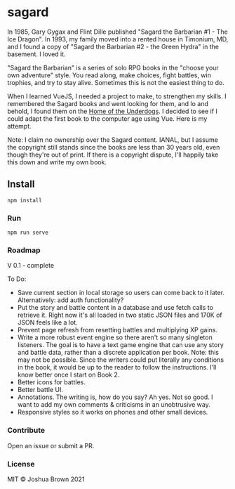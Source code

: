 # sagard

In 1985, Gary Gygax and Flint Dille published "Sagard the Barbarian #1 - The Ice Dragon". In 1993, my family moved into a rented house in Timonium, MD, and I found a copy of "Sagard the Barbarian #2 - the Green Hydra" in the basement. I loved it.

"Sagard the Barbarian" is a series of solo RPG books in the "choose your own adventure" style. You read along, make choices, fight battles, win trophies, and try to stay alive. Sometimes this is not the easiest thing to do.

When I learned VueJS, I needed a project to make, to strengthen my skills. I remembered the Sagard books and went looking for them, and lo and behold, I found them on the [Home of the Underdogs](http://www.homeoftheunderdogs.net/). I decided to see if I could adapt the first book to the computer age using Vue. Here is my attempt.

Note: I claim no ownership over the Sagard content. IANAL, but I assume the copyright still stands since the books are less than 30 years old, even though they're out of print. If there is a copyright dispute, I'll happily take this down and write my own book.

## Install

```
npm install
```

### Run

```
npm run serve
```

### Roadmap

V 0.1 - complete

To Do:

- Save current section in local storage so users can come back to it later. Alternatively: add auth functionality?
- Put the story and battle content in a database and use fetch calls to retrieve it. Right now it's all loaded in two static JSON files and 170K of JSON feels like a lot.
- Prevent page refresh from resetting battles and multiplying XP gains.
- Write a more robust event engine so there aren't so many singleton listeners. The goal is to have a text game engine that can use any story and battle data, rather than a discrete application per book. Note: this may not be possible. Since the writers could put literally any conditions in the book, it would be up to the reader to follow the instructions. I'll know better once I start on Book 2.
- Better icons for battles.
- Better battle UI.
- Annotations. The writing is, how do you say? Ah yes. Not so good. I want to add my own comments & criticisms in an unobtrusive way.
- Responsive styles so it works on phones and other small devices.

### Contribute

Open an issue or submit a PR.

### License

MIT © Joshua Brown 2021
